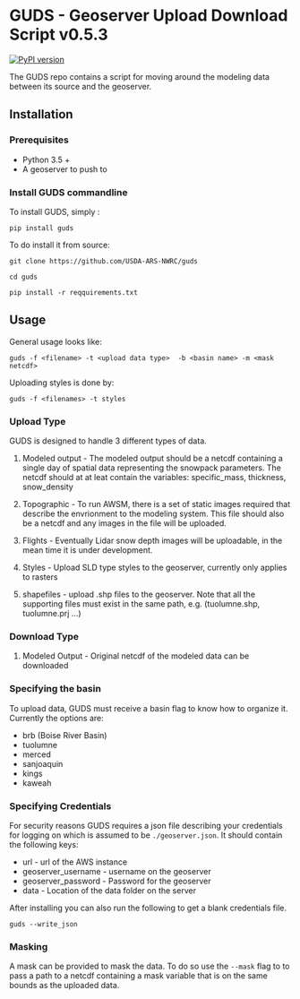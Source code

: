# GUDS - Geoserver Upload Download Script v0.5.3
[![PyPI version](https://badge.fury.io/py/guds.svg)](https://badge.fury.io/py/guds)

The GUDS repo contains a script for moving around the modeling data between its
source and the geoserver.

## Installation

### Prerequisites

* Python 3.5 +
* A geoserver to push to

### Install GUDS commandline
To install GUDS, simply :

`pip install guds`

To do install it from source:

`git clone https://github.com/USDA-ARS-NWRC/guds`

`cd guds`

`pip install -r reqquirements.txt`

## Usage

General usage looks like:

`guds -f <filename> -t <upload data type>  -b <basin name> -m <mask netcdf>`

Uploading styles is done by:

`guds -f <filenames> -t styles`

### Upload Type
GUDS is designed to handle 3 different types of data.

1. Modeled output - The modeled output should be a netcdf containing a single
day of spatial data representing the snowpack parameters. The netcdf should at
at leat contain the variables: specific_mass, thickness, snow_density

2. Topographic - To run AWSM, there is a set of static images required that
describe the envrionment to the modeling system. This file should also be a
netcdf and any images in the file will be uploaded.

3. Flights - Eventually  Lidar snow depth images will be uploadable, in the
mean time it is under development.

4. Styles - Upload SLD type styles to the geoserver, currently only applies to
rasters

5. shapefiles - upload .shp files to the geoserver. Note that all the supporting
files must exist in the same path, e.g. (tuolumne.shp, tuolumne.prj ...)

### Download Type

1. Modeled Output - Original netcdf of the modeled data can be downloaded

### Specifying the basin
To upload data, GUDS must receive a basin flag to know how to organize it.
Currently the options are:

  * brb (Boise River Basin)
  * tuolumne
  * merced
  * sanjoaquin
  * kings
  * kaweah

### Specifying Credentials
For security reasons GUDS requires a json file describing your credentials for
logging on which is assumed to be `./geoserver.json`. It should contain the
following keys:

  * url - url of the AWS instance
  * geoserver_username - username on the geoserver
  * geoserver_password - Password for the geoserver
  * data - Location of the data folder on the server

After installing you can also run the following to get a blank credentials file.

`guds --write_json`

### Masking
A mask can be provided to mask the data. To do so use the `--mask` flag to
to pass a path to a netcdf containing a mask variable that is on the same bounds
as the uploaded data.
